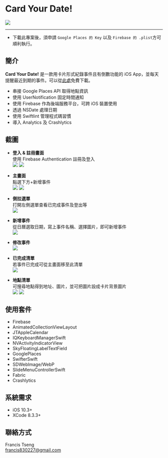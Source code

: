 # Card Your Date!

<kbd>![](StepByStep/Assets.xcassets/AppIcon.appiconset/Icon-App-60x60@2x.png)</kbd>

***
* 下載此專案後，須申請 `Google Places 的 Key` 以及 `Firebase 的 .plist`方可順利執行。


## 簡介
**Card Your Date!** 是一款用卡片形式紀錄事件且有倒數功能的 iOS App，並每天提醒最近到期的事件。可以從[此處](https://itunes.apple.com/us/app/card-your-date/id1273603261)免費下載。

* 串接 Google Places API 取得地點資訊
* 使用 UserNotification 固定時間通知
* 使用 Firebase 作為後端服務平台，可跨 iOS 裝置使用
* 透過 NSDate 處理日期
* 使用 Swiftlint 管理程式碼習慣
* 導入 Analytics 及 Crashlytics

## 截圖

* **登入 & 註冊畫面**  
使用 Firebase Authentication 註冊及登入  
![](Screenshot/signup.png)  ![](Screenshot/login.png)  

* **主畫面**   
點選下方+新增事件  
![](Screenshot/mainEmpty.png) 
![](Screenshot/main.png)

* **側拉選單**  
打開左側選單查看已完成事件及登出等  
![](Screenshot/slideMenu.png)

* **新增事件**  
從日曆選取日期，寫上事件名稱、選擇圖片，即可新增事件    
![](Screenshot/pick.png)

* **修改事件**  
![](Screenshot/edit.png)

* **已完成清單**  
若事件已完成可從主畫面移至此清單  
![](Screenshot/checked.png)

* **地點清單**  
可搜尋地點得到地址、圖片，並可把圖片設成卡片背景圖片  
![](Screenshot/placeEmpty.png)
![](Screenshot/place.png)

## 使用套件
* Firebase
* AnimatedCollectionViewLayout
* JTAppleCalendar
* IQKeyboardManagerSwift
* NVActivityIndicatorView
* SkyFloatingLabelTextField
* GooglePlaces
* SwifterSwift
* SDWebImage/WebP
* SlideMenuControllerSwift
* Fabric
* Crashlytics

## 系統需求  
* iOS 10.3+
* XCode 8.3.3+
## 聯絡方式
Francis Tseng  
[francis830227@gmail.com](francis830227@gmail.com)
